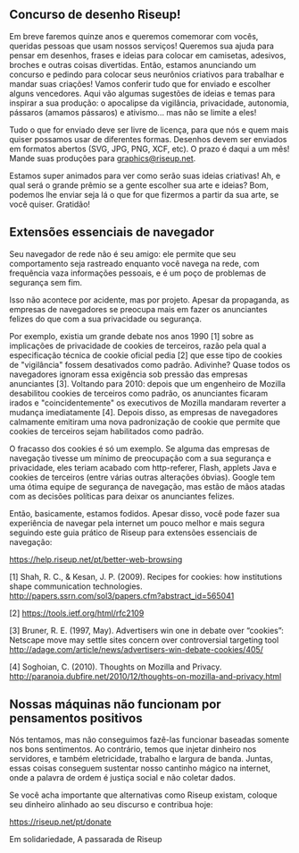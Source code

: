 ## Concurso de desenho Riseup!

Em breve faremos quinze anos e queremos comemorar com vocês, queridas 
pessoas que usam nossos serviços! Queremos sua ajuda para pensar em 
desenhos, frases e ideias para colocar em camisetas, adesivos, broches e 
outras coisas divertidas. Então, estamos anunciando um concurso e 
pedindo para colocar seus neurônios criativos para trabalhar e mandar 
suas criações! Vamos conferir tudo que for enviado e escolher alguns 
vencedores. Aqui vão algumas sugestões de ideias e temas para inspirar a 
sua produção: o apocalipse da vigilância, privacidade, autonomia, 
pássaros (amamos pássaros) e ativismo... mas não se limite a eles!

Tudo o que for enviado deve ser livre de licença, para que nós e quem 
mais quiser possamos usar de diferentes formas. Desenhos devem ser 
enviados em formatos abertos (SVG, JPG, PNG, XCF, etc). O prazo é daqui 
a um mês! Mande suas produções para graphics@riseup.net.

Estamos super animados para ver como serão suas ideias criativas! Ah, e 
qual será o grande prêmio se a gente escolher sua arte e ideias? Bom, 
podemos lhe enviar seja lá o que for que fizermos a partir da sua arte, 
se você quiser. Gratidão!

## Extensões essenciais de navegador

Seu navegador de rede não é seu amigo: ele permite que seu comportamento 
seja rastreado enquanto você navega na rede, com frequência vaza 
informações pessoais, e é um poço de problemas de segurança sem fim.

Isso não acontece por acidente, mas por projeto. Apesar da propaganda, 
as empresas de navegadores se preocupa mais em fazer os anunciantes 
felizes do que com a sua privacidade ou segurança.

Por exemplo, existia um grande debate nos anos 1990 [1] sobre as 
implicações de privacidade de cookies de terceiros, razão pela qual a 
especificação técnica de cookie oficial pedia [2] que esse tipo de 
cookies de "vigilância" fossem desativados como padrão. Adivinhe? Quase 
todos os navegadores ignoram essa exigência sob pressão das empresas 
anunciantes [3]. Voltando para 2010: depois que um engenheiro de Mozilla 
desabilitou cookies de terceiros como padrão, os anunciantes ficaram 
irados e "coincidentemente" os executivos de Mozilla mandaram reverter a 
mudança imediatamente [4]. Depois disso, as empresas de navegadores 
calmamente emitiram uma nova padronização de cookie que permite que 
cookies de terceiros sejam habilitados como padrão.

O fracasso dos cookies é só um exemplo. Se alguma das empresas de 
navegação tivesse um mínimo de preocupação com a sua segurança e 
privacidade, eles teriam acabado com http-referer, Flash, applets Java e 
cookies de terceiros (entre várias outras alterações óbvias). Google tem 
uma ótima equipe de segurança de navegação, mas estão de mãos atadas com 
as decisões políticas para deixar os anunciantes felizes.

Então, basicamente, estamos fodidos. Apesar disso, você pode fazer sua 
experiência de navegar pela internet um pouco melhor e mais segura 
seguindo este guia prático de Riseup para extensões essenciais de 
navegação:

https://help.riseup.net/pt/better-web-browsing

[1] Shah, R. C., & Kesan, J. P. (2009). Recipes for cookies: how 
institutions shape communication technologies. 
http://papers.ssrn.com/sol3/papers.cfm?abstract_id=565041

[2] https://tools.ietf.org/html/rfc2109

[3] Bruner, R. E. (1997, May). Advertisers win one in debate over 
“cookies”: Netscape move may settle sites concern over controversial 
targeting tool 
http://adage.com/article/news/advertisers-win-debate-cookies/405/

[4] Soghoian, C. (2010). Thoughts on Mozilla and Privacy. 
http://paranoia.dubfire.net/2010/12/thoughts-on-mozilla-and-privacy.html

## Nossas máquinas não funcionam por pensamentos positivos

Nós tentamos, mas não conseguimos fazê-las funcionar baseadas somente 
nos bons sentimentos. Ao contrário, temos que injetar dinheiro nos 
servidores, e também eletricidade, trabalho e largura de banda. Juntas, 
essas coisas conseguem sustentar nosso cantinho mágico na internet, onde 
a palavra de ordem é justiça social e não coletar dados.

Se você acha importante que alternativas como Riseup existam, coloque 
seu dinheiro alinhado ao seu discurso e contribua hoje:

https://riseup.net/pt/donate

Em solidariedade,
A passarada de Riseup